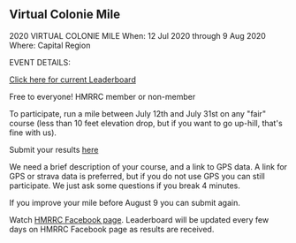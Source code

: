 ## Virtual Colonie Mile

2020 VIRTUAL COLONIE MILE
When: 12 Jul 2020 through 9 Aug 2020 
Where: Capital Region

EVENT DETAILS:

[Click here for current Leaderboard](https://bnorthan.github.io/vcm/leaderboard)

Free to everyone! HMRRC member or non-member

To participate, run a mile between July 12th and July 31st on any "fair" course (less than 10 feet elevation drop, but if you want to go up-hill, that's fine with us). 

Submit your results [here](https://membercommunications-hmrrc.wildapricot.org/event-3906509) 

We need a brief description of your course, and a link to GPS data.  A link for GPS or strava data is preferred, but if you do not use GPS you can still participate.  We just ask some questions if you break 4 minutes. 

If you improve your mile before August 9 you can submit again.  

Watch [HMRRC Facebook page](https://www.facebook.com/HMRRC/).  Leaderboard will be updated every few days on HMRRC Facebook page as results are received.  
